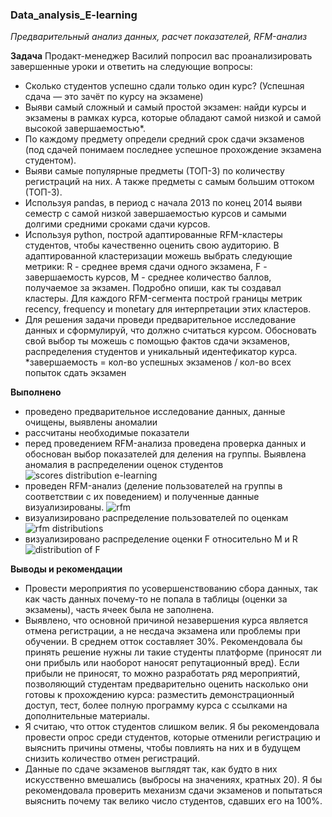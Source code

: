 ### Data_analysis_E-learning
*Предварительный анализ данных, расчет показателей, RFM-анализ*

**Задача**
Продакт-менеджер Василий попросил вас проанализировать завершенные уроки и ответить на следующие вопросы:
 - Сколько студентов успешно сдали только один курс? (Успешная сдача — это зачёт по курсу на экзамене)
 - Выяви самый сложный и самый простой экзамен: найди курсы и экзамены в рамках курса, которые обладают самой низкой и самой высокой завершаемостью*.
 - По каждому предмету определи средний срок сдачи экзаменов (под сдачей понимаем последнее успешное прохождение экзамена студентом).
 - Выяви самые популярные предметы (ТОП-3) по количеству регистраций на них. А также предметы с самым большим оттоком (ТОП-3).
 - Используя pandas, в период с начала 2013 по конец 2014 выяви семестр с самой низкой завершаемостью курсов и самыми долгими средними сроками сдачи курсов.
 - Используя python, построй адаптированные RFM-кластеры студентов, чтобы качественно оценить свою аудиторию. В адаптированной кластеризации можешь выбрать следующие метрики: R - среднее время сдачи одного экзамена, F - завершаемость курсов, M - среднее количество баллов, получаемое за экзамен. Подробно опиши, как ты создавал кластеры. Для каждого RFM-сегмента построй границы метрик recency, frequency и monetary для интерпретации этих кластеров.
 - Для решения задачи проведи предварительное исследование данных и сформулируй, что должно считаться курсом. Обосновать свой выбор ты можешь с помощью фактов сдачи экзаменов, распределения студентов и уникальный идентефикатор курса. *завершаемость = кол-во успешных экзаменов / кол-во всех попыток сдать экзамен

**Выполнено**
- проведено предварительное исследование данных, данные очищены, выявлены аномалии
- рассчитаны необходимые показатели
- перед проведением RFM-анализа проведена проверка данных и обоснован выбор показателей для деления на группы. Выявлена аномалия в распределении оценок студентов
![scores distribution e-learning](https://user-images.githubusercontent.com/128238543/236151070-507cd3e9-ba65-48b4-b45b-39408b5e7962.png)
- проведен RFM-анализ (деление пользователей на группы в соответствии с их поведением) и полученные данные визуализированы.
![rfm](https://user-images.githubusercontent.com/128238543/236152049-00e5024c-5b2f-4fd3-b8c4-fb042aa5d907.png)
 - визуализировано распределение пользователей по оценкам
![rfm distributions](https://user-images.githubusercontent.com/128238543/236152294-ed554b5e-e3b3-4c5f-9c8d-26afb2f36c0d.png)
 - визуализировано распределение оценки F относительно M и R
![distribution of F](https://user-images.githubusercontent.com/128238543/236152553-d8fce0ec-6f3e-4b58-be6d-0fe35e8a17a0.png)

**Выводы и рекомендации**

 - Провести мероприятия по усовершенствованию сбора данных, так как часть данных почему-то не попала в таблицы (оценки за экзамены), часть ячеек была не заполнена.
 - Выявлено, что основной причиной незавершения курса является отмена регистрации, а не несдача экзамена или проблемы при обучении. В среднем отток составляет 30%. Рекомендовала бы принять решение нужны ли такие студенты платформе (приносят ли они прибыль или наоборот наносят репутационный вред). Если прибыли не приносят, то можно разработать ряд мероприятий, позволяющий студентам предварительно оценить насколько они готовы к прохождению курса: разместить демонстрационный доступ, тест, более полную программу курса с ссылками на дополнительные материалы.
 - Я считаю, что отток студентов слишком велик. Я бы рекомендовала провести опрос среди студентов, которые отменили регистрацию и выяснить причины отмены, чтобы повлиять на них и в будущем снизить количество отмен регистраций.
 - Данные по сдаче экзаменов выглядят так, как будто в них искусственно вмешались (выбросы на значениях, кратных 20). Я бы рекомендовала проверить механизм сдачи экзаменов и попытаться выяснить почему так велико число студентов, сдавших его на 100%.
